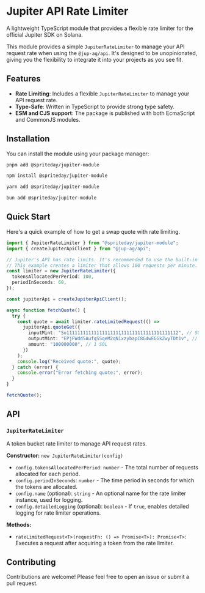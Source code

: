 # Jupiter API Rate Limiter

A lightweight TypeScript module that provides a flexible rate limiter for the official Jupiter SDK on Solana.

This module provides a simple `JupiterRateLimiter` to manage your API request rate when using the `@jup-ag/api`. It's designed to be unopinionated, giving you the flexibility to integrate it into your projects as you see fit.

## Features

-   **Rate Limiting**: Includes a flexible `JupiterRateLimiter` to manage your API request rate.
-   **Type-Safe**: Written in TypeScript to provide strong type safety.
-   **ESM and CJS support**: The package is published with both EcmaScript and CommonJS modules.

## Installation

You can install the module using your package manager:

```bash
pnpm add @spriteday/jupiter-module
```

```bash
npm install @spriteday/jupiter-module
```

```bash
yarn add @spriteday/jupiter-module
```

```bash
bun add @spriteday/jupiter-module
```

## Quick Start

Here's a quick example of how to get a swap quote with rate limiting.

```typescript
import { JupiterRateLimiter } from "@spriteday/jupiter-module";
import { createJupiterApiClient } from "@jup-ag/api";

// Jupiter's API has rate limits. It's recommended to use the built-in rate limiter.
// This example creates a limiter that allows 100 requests per minute.
const limiter = new JupiterRateLimiter({
  tokensAllocatedPerPeriod: 100,
  periodInSeconds: 60,
});

const jupiterApi = createJupiterApiClient();

async function fetchQuote() {
  try {
    const quote = await limiter.rateLimitedRequest(() =>
      jupiterApi.quoteGet({
        inputMint: "So11111111111111111111111111111111111111112", // SOL
        outputMint: "EPjFWdd5AufqSSqeM2qN1xzybapC8G4wEGGkZwyTDt1v", // USDC
        amount: "100000000", // 1 SOL
      })
    );
    console.log("Received quote:", quote);
  } catch (error) {
    console.error("Error fetching quote:", error);
  }
}

fetchQuote();
```

## API

### `JupiterRateLimiter`

A token bucket rate limiter to manage API request rates.

**Constructor:** `new JupiterRateLimiter(config)`

-   `config.tokensAllocatedPerPeriod`: `number` - The total number of requests allocated for each period.
-   `config.periodInSeconds`: `number` - The time period in seconds for which the tokens are allocated.
-   `config.name` (optional): `string` - An optional name for the rate limiter instance, used for logging.
-   `config.detailedLogging` (optional): `boolean` - If `true`, enables detailed logging for rate limiter operations.

**Methods:**

-   `rateLimitedRequest<T>(requestFn: () => Promise<T>): Promise<T>`: Executes a request after acquiring a token from the rate limiter.

## Contributing

Contributions are welcome! Please feel free to open an issue or submit a pull request.
